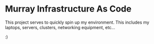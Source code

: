 # Murray Infrastructure As Code

This project serves to quickly spin up my environment.
This includes my laptops, servers, clusters, networking equipment, etc...

:)
